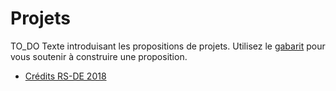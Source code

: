 # Projets

TO_DO Texte introduisant les propositions de projets.
Utilisez le [gabarit](./hive.projets/gabarit.md) pour vous soutenir à construire une proposition.

- [Crédits RS-DE 2018](./hive.projets/rs_de_2018.md)
